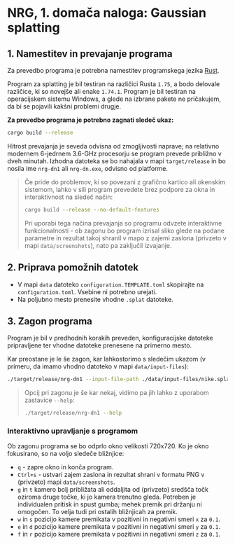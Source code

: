 # NRG, 1. domača naloga: Gaussian splatting


## 1. Namestitev in prevajanje programa
Za prevedbo programa je potrebna namestitev programskega jezika [Rust](https://www.rust-lang.org/).

Program za splatting je bil testiran na različici Rusta `1.75`, a bodo delovale različice, ki so novejše ali enake `1.74.1`.
Program je bil testiran na operacijskem sistemu Windows, a glede na izbrane pakete ne pričakujem, da bi se pojavili kakšni problemi drugje.


**Za prevedbo programa je potrebno zagnati sledeč ukaz:**
```bash
cargo build --release
```

Hitrost prevajanja je seveda odvisna od zmogljivosti naprave; na relativno modernem 6-jedrnem 3.6-GHz procesorju se 
program prevede približno v dveh minutah.
Izhodna datoteka se bo nahajala v mapi `target/release` in bo nosila ime `nrg-dn1` ali `nrg-dn.exe`, odvisno od platforme.


> Če pride do problemov, ki so povezani z grafično kartico ali okenskim sistemom, 
> lahko v sili program prevedete brez podpore za okna in interaktivnost na sledeč način:
> 
> ```bash
> cargo build --release --no-default-features
> ```
>
> Pri uporabi tega načina prevajanja so programu odvzete interaktivne funkcionalnosti - ob zagonu bo program
> izrisal sliko glede na podane parametre in rezultat takoj shranil v mapo z zajemi zaslona (privzeto v mapi `data/screenshots`),
> nato pa zaključil izvajanje.



## 2. Priprava pomožnih datotek
- V mapi `data` datoteko `configuration.TEMPLATE.toml` skopirajte na `configuration.toml`. Vsebine ni potrebno urejati.
- Na poljubno mesto prenesite vhodne `.splat` datoteke.



## 3. Zagon programa
Program je bil v predhodnih korakih preveden, konfiguracijske datoteke pripravljene ter vhodne datoteke prenesene na primerno mesto.

Kar preostane je le še zagon, kar lahkostorimo s sledečim ukazom (v primeru, da imamo vhodno datoteko v mapi `data/input-files`):

```bash
./target/release/nrg-dn1 --input-file-path ./data/input-files/nike.splat --camera-position "(2.1,-0.06,-0.04)"
```

> Opcij pri zagonu je še kar nekaj, vidimo pa jih lahko z uporabom zastavice `--help`:
> ```bash
> ./target/release/nrg-dn1 --help
> ```


### Interaktivno upravljanje s programom
Ob zagonu programa se bo odprlo okno velikosti 720x720. Ko je okno fokusirano, so na voljo sledeče bližnjice:
- `q` - zapre okno in konča program.
- `Ctrl+s` - ustvari zajem zaslona in rezultat shrani v formatu PNG v (privzeto) mapi `data/screenshots`.
- `g` in `t` kamero bolj približata ali oddaljita od (privzeto) sredšča točk oziroma druge točke, ki jo kamera trenutno gleda. Potreben je individualen pritisk in spust gumba; mehek premik pri držanju ni omogočen. To velja tudi pri ostalih bližnjicah za premik.
- `w` in `s` pozicijo kamere premikata v pozitivni in negativni smeri `x` za `0.1`.
- `e` in `d` pozicijo kamere premikata v pozitivni in negativni smeri `y` za `0.1`.
- `f` in `r` pozicijo kamere premikata v pozitivni in negativni smeri `z` za `0.1`.
